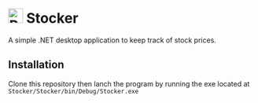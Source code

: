 # <a href="https://github.com/MajeedMirza/RestoSearch"><img border="0" alt="RestoSearch" src="Stocker/stockicon.ico" width="30" height="30" /></a>  Stocker
A simple .NET desktop application to keep track of stock prices.

## Installation
Clone this repository then lanch the program by running the exe located at 
```Stocker/Stocker/bin/Debug/Stocker.exe```
